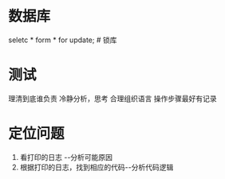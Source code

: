 # 数据库
 seletc * form * for update; # 锁库
 
 
 # 测试
 理清到底谁负责
 冷静分析，思考
 合理组织语言
 操作步骤最好有记录
 
 # 定位问题
 1. 看打印的日志 --分析可能原因
 2. 根据打印的日志，找到相应的代码--分析代码逻辑
